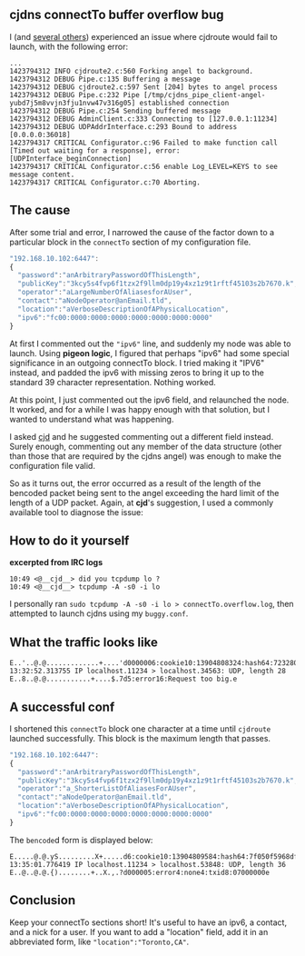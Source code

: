 ## cjdns connectTo buffer overflow bug

I (and [several others](https://github.com/cjdelisle/cjdns/issues/701)) experienced an issue where cjdroute would fail to launch, with the following error:

```
...
1423794312 INFO cjdroute2.c:560 Forking angel to background.
1423794312 DEBUG Pipe.c:135 Buffering a message
1423794312 DEBUG cjdroute2.c:597 Sent [204] bytes to angel process
1423794312 DEBUG Pipe.c:232 Pipe [/tmp/cjdns_pipe_client-angel-yubd7j5m8vvjn3fju1nvw47v316g05] established connection
1423794312 DEBUG Pipe.c:254 Sending buffered message
1423794312 DEBUG AdminClient.c:333 Connecting to [127.0.0.1:11234]
1423794312 DEBUG UDPAddrInterface.c:293 Bound to address [0.0.0.0:36018]
1423794317 CRITICAL Configurator.c:96 Failed to make function call [Timed out waiting for a response], error: [UDPInterface_beginConnection]
1423794317 CRITICAL Configurator.c:56 enable Log_LEVEL=KEYS to see message content.
1423794317 CRITICAL Configurator.c:70 Aborting.
```

## The cause

After some trial and error, I narrowed the cause of the factor down to a particular block in the `connectTo` section of my configuration file.

```javascript
"192.168.10.102:6447":
{
  "password":"anArbitraryPasswordOfThisLength",
  "publicKey":"3kcy5s4fvp6f1tzx2f9llm0dp19y4xz1z9t1rftf45103s2b7670.k",
  "operator":"aLargeNumberOfAliasesforAUser",
  "contact":"aNodeOperator@anEmail.tld",
  "location":"aVerboseDescriptionOfAPhysicalLocation",
  "ipv6":"fc00:0000:0000:0000:0000:0000:0000:0000"
}
```

At first I commented out the `"ipv6"` line, and suddenly my node was able to launch. Using **pigeon logic**, I figured that perhaps "ipv6" had some special significance in an outgoing connectTo block. I tried making it "IPV6" instead, and padded the ipv6 with missing zeros to bring it up to the standard 39 character representation. Nothing worked.

At this point, I just commented out the ipv6 field, and relaunched the node. It worked, and for a while I was happy enough with that solution, but I wanted to understand what was happening.

I asked [cjd](http://github.com/cjdelisle/) and he suggested commenting out a different field instead. Surely enough, commenting out any member of the data structure (other than those that are required by the cjdns angel) was enough to make the configuration file valid.

So as it turns out, the error occurred as a result of the length of the bencoded packet being sent to the angel exceeding the hard limit of the length of a UDP packet. Again, at **cjd**'s suggestion, I used a commonly available tool to diagnose the issue:


## How to do it yourself

**excerpted from IRC logs**

```
10:49 <@__cjd__> did you tcpdump lo ?
10:49 <@__cjd__> tcpdump -A -s0 -i lo
```

I personally ran `sudo tcpdump -A -s0 -i lo > connectTo.overflow.log`, then attempted to launch cjdns using my `buggy.conf`.

## What the traffic looks like

```
E..'..@.@.............+....'d0000006:cookie10:13904808324:hash64:723280ffa58bd47ce5dad1f42199fe3d3ff73c4e9fd6859d342b872f31c848ab1:q4:auth2:aq28:UDPInterface_beginConnection4:argsd7:address19:192.168.10.102:644715:interfaceNumberi0e4:ipv639:fc00:0000:0000:0000:0000:0000:0000:00008:location38:aVerboseDescriptionOfAPhysicalLocation7:contact25:aNodeOperator@anEmail.tld8:operator40:anEspeciallyVerboseListOfAliasesForAUser9:publicKey54:3kcy5s4fvp6f1tzx2f9llm0dp19y4xz1z9t1rftf45103s2b7670.k8:password31:anArbitraryPasswordOfThisLengthe4:txid8:07000000e
13:32:52.313755 IP localhost.11234 > localhost.34563: UDP, length 28
E..8..@.@...........+....$.7d5:error16:Request too big.e
```

## A successful conf

I shortened this `connectTo` block one character at a time until `cjdroute` launched successfully. This block is the maximum length that passes. 

```javascript
"192.168.10.102:6447":
{
  "password":"anArbitraryPasswordOfThisLength",
  "publicKey":"3kcy5s4fvp6f1tzx2f9llm0dp19y4xz1z9t1rftf45103s2b7670.k",
  "operator":"a_ShorterListOfAliasesForAUser",
  "contact":"aNodeOperator@anEmail.tld",
  "location":"aVerboseDescriptionOfAPhysicalLocation",
  "ipv6":"fc00:0000:0000:0000:0000:0000:0000:0000"
}
```

The `bencode`d form is displayed below:

```
E.....@.@.yS.........X+.....d6:cookie10:13904809584:hash64:7f050f5968df6d94c2cd044625e00b10d066555eee5bb5fbdc5f763e256126891:q4:auth2:aq28:UDPInterface_beginConnection4:argsd7:address19:192.168.10.102:644715:interfaceNumberi0e4:ipv639:fc00:0000:0000:0000:0000:0000:0000:00008:location38:aVerboseDescriptionOfAPhysicalLocation7:contact25:aNodeOperator@anEmail.tld8:operator30:a_ShorterListOfAliasesForAUser9:publicKey54:3kcy5s4fvp6f1tzx2f9llm0dp19y4xz1z9t1rftf45103s2b7670.k8:password31:anArbitraryPasswordOfThisLengthe4:txid8:07000000e
13:35:01.776419 IP localhost.11234 > localhost.53848: UDP, length 36
E..@..@.@.{)........+..X.,.?d000005:error4:none4:txid8:07000000e
```

## Conclusion

Keep your connectTo sections short! It's useful to have an ipv6, a contact, and a nick for a user. If you want to add a "location" field, add it in an abbreviated form, like `"location":"Toronto,CA"`.
